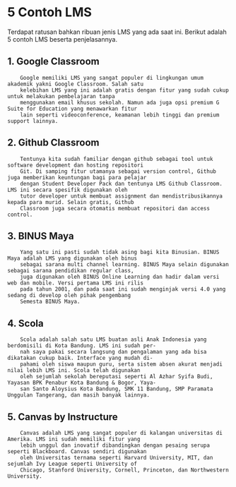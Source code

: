 # 5 Contoh LMS
Terdapat ratusan bahkan ribuan jenis LMS yang ada saat ini. Berikut adalah 5 contoh LMS beserta penjelasannya.

## 1.	Google Classroom

        Google memiliki LMS yang sangat populer di lingkungan umum akademik yakni Google Classroom. Salah satu 
        kelebihan LMS yang ini adalah gratis dengan fitur yang sudah cukup untuk melakukan pembelajaran tanpa 
        menggunakan email khusus sekolah. Namun ada juga opsi premium G Suite for Education yang menawarkan fitur
        lain seperti videoconference, keamanan lebih tinggi dan premium support lainnya.

## 2.	Github Classroom
        
        Tentunya kita sudah familiar dengan github sebagai tool untuk software development dan hosting repositori 
        Git. Di samping fitur utamanya sebagai version control, Github juga memberikan keuntungan bagi para pelajar 
        dengan Student Developer Pack dan tentunya LMS Github Classroom. LMS ini secara spesifik digunakan oleh 
        tutor developer untuk membuat assignment dan mendistribusikannya kepada para murid. Selain gratis, Github 
        Classroom juga secara otomatis membuat repositori dan access control.

## 3.	BINUS Maya

        Yang satu ini pasti sudah tidak asing bagi kita Binusian. BINUS Maya adalah LMS yang digunakan oleh binus 
        sebagai sarana multi channel learning. BINUS Maya selain digunakan sebagai sarana pendidikan regular class,
        juga digunakan oleh BINUS Online Learning dan hadir dalam versi web dan mobile. Versi pertama LMS ini rilis 
        pada tahun 2001, dan pada saat ini sudah menginjak versi 4.0 yang sedang di develop oleh pihak pengembang 
        Semesta BINUS Maya.

## 4.	Scola
        
        Scola adalah salah satu LMS buatan asli Anak Indonesia yang berdomisili di Kota Bandung. LMS ini sudah per-
        nah saya pakai secara langsung dan pengalaman yang ada bisa dikatakan cukup baik. Interface yang mudah di-
        pahami oleh siswa maupun guru, serta sistem absen akurat menjadi nilai lebih LMS ini. Scola telah digunakan 
        oleh sejumlah sekolah bereputasi seperti Al Azhar Syifa Budi, Yayasan BPK Penabur Kota Bandung & Bogor, Yaya-
        san Santo Aloysius Kota Bandung, SMK 11 Bandung, SMP Paramata Unggulan Tangerang, dan masih banyak lainnya.

## 5.	Canvas by Instructure
        
        Canvas adalah LMS yang sangat populer di kalangan universitas di Amerika. LMS ini sudah memiliki fitur yang
        lebih unggul dan inovatif dibandingkan dengan pesaing serupa seperti Blackboard. Canvas sendiri digunakan 
        oleh Universitas ternama seperti Harvard University, MIT, dan sejumlah Ivy League seperti University of
        Chicago, Stanford University, Cornell, Princeton, dan Northwestern University.
